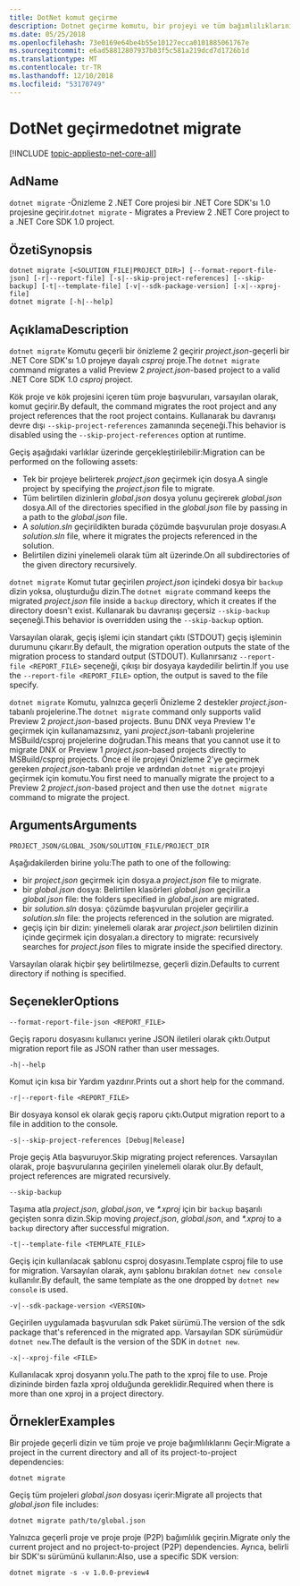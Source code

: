 ```yaml
---
title: DotNet komut geçirme
description: Dotnet geçirme komutu, bir projeyi ve tüm bağımlılıklarını geçirir.
ms.date: 05/25/2018
ms.openlocfilehash: 73e0169e64be4b55e10127ecca0101885061767e
ms.sourcegitcommit: e6ad58812807937b03f5c581a219dcd7d1726b1d
ms.translationtype: MT
ms.contentlocale: tr-TR
ms.lasthandoff: 12/10/2018
ms.locfileid: "53170749"
---
```

# <a name="dotnet-migrate"></a><span data-ttu-id="06320-103">DotNet geçirme</span><span class="sxs-lookup"><span data-stu-id="06320-103">dotnet migrate</span></span>

[!INCLUDE [topic-appliesto-net-core-all](../../../includes/topic-appliesto-net-core-all.md)]

## <a name="name"></a><span data-ttu-id="06320-104">Ad</span><span class="sxs-lookup"><span data-stu-id="06320-104">Name</span></span>

<span data-ttu-id="06320-105">`dotnet migrate` -Önizleme 2 .NET Core projesi bir .NET Core SDK'sı 1.0 projesine geçirir.</span><span class="sxs-lookup"><span data-stu-id="06320-105">`dotnet migrate` - Migrates a Preview 2 .NET Core project to a .NET Core SDK 1.0 project.</span></span>

## <a name="synopsis"></a><span data-ttu-id="06320-106">Özeti</span><span class="sxs-lookup"><span data-stu-id="06320-106">Synopsis</span></span>

```
dotnet migrate [<SOLUTION_FILE|PROJECT_DIR>] [--format-report-file-json] [-r|--report-file] [-s|--skip-project-references] [--skip-backup] [-t|--template-file] [-v|--sdk-package-version] [-x|--xproj-file]
dotnet migrate [-h|--help]
```

## <a name="description"></a><span data-ttu-id="06320-107">Açıklama</span><span class="sxs-lookup"><span data-stu-id="06320-107">Description</span></span>

<span data-ttu-id="06320-108">`dotnet migrate` Komutu geçerli bir önizleme 2 geçirir *project.json*-geçerli bir .NET Core SDK'sı 1.0 projeye dayalı *csproj* proje.</span><span class="sxs-lookup"><span data-stu-id="06320-108">The `dotnet migrate` command migrates a valid Preview 2 *project.json*-based project to a valid .NET Core SDK 1.0 *csproj* project.</span></span>

<span data-ttu-id="06320-109">Kök proje ve kök projesini içeren tüm proje başvuruları, varsayılan olarak, komut geçirir.</span><span class="sxs-lookup"><span data-stu-id="06320-109">By default, the command migrates the root project and any project references that the root project contains.</span></span> <span data-ttu-id="06320-110">Kullanarak bu davranışı devre dışı `--skip-project-references` zamanında seçeneği.</span><span class="sxs-lookup"><span data-stu-id="06320-110">This behavior is disabled using the `--skip-project-references` option at runtime.</span></span>

<span data-ttu-id="06320-111">Geçiş aşağıdaki varlıklar üzerinde gerçekleştirilebilir:</span><span class="sxs-lookup"><span data-stu-id="06320-111">Migration can be performed on the following assets:</span></span>

* <span data-ttu-id="06320-112">Tek bir projeye belirterek *project.json* geçirmek için dosya.</span><span class="sxs-lookup"><span data-stu-id="06320-112">A single project by specifying the *project.json* file to migrate.</span></span>
* <span data-ttu-id="06320-113">Tüm belirtilen dizinlerin *global.json* dosya yolunu geçirerek *global.json* dosya.</span><span class="sxs-lookup"><span data-stu-id="06320-113">All of the directories specified in the *global.json* file by passing in a path to the *global.json* file.</span></span>
* <span data-ttu-id="06320-114">A *solution.sln* geçirildikten burada çözümde başvurulan proje dosyası.</span><span class="sxs-lookup"><span data-stu-id="06320-114">A *solution.sln* file, where it migrates the projects referenced in the solution.</span></span>
* <span data-ttu-id="06320-115">Belirtilen dizini yinelemeli olarak tüm alt üzerinde.</span><span class="sxs-lookup"><span data-stu-id="06320-115">On all subdirectories of the given directory recursively.</span></span>

<span data-ttu-id="06320-116">`dotnet migrate` Komut tutar geçirilen *project.json* içindeki dosya bir `backup` dizin yoksa, oluşturduğu dizin.</span><span class="sxs-lookup"><span data-stu-id="06320-116">The `dotnet migrate` command keeps the migrated *project.json* file inside a `backup` directory, which it creates if the directory doesn't exist.</span></span> <span data-ttu-id="06320-117">Kullanarak bu davranışı geçersiz `--skip-backup` seçeneği.</span><span class="sxs-lookup"><span data-stu-id="06320-117">This behavior is overridden using the `--skip-backup` option.</span></span>

<span data-ttu-id="06320-118">Varsayılan olarak, geçiş işlemi için standart çıktı (STDOUT) geçiş işleminin durumunu çıkarır.</span><span class="sxs-lookup"><span data-stu-id="06320-118">By default, the migration operation outputs the state of the migration process to standard output (STDOUT).</span></span> <span data-ttu-id="06320-119">Kullanırsanız `--report-file <REPORT_FILE>` seçeneği, çıkışı bir dosyaya kaydedilir belirtin.</span><span class="sxs-lookup"><span data-stu-id="06320-119">If you use the `--report-file <REPORT_FILE>` option, the output is saved to the file specify.</span></span>

<span data-ttu-id="06320-120">`dotnet migrate` Komutu, yalnızca geçerli Önizleme 2 destekler *project.json*-tabanlı projelerine.</span><span class="sxs-lookup"><span data-stu-id="06320-120">The `dotnet migrate` command only supports valid Preview 2 *project.json*-based projects.</span></span> <span data-ttu-id="06320-121">Bunu DNX veya Preview 1'e geçirmek için kullanamazsınız, yani *project.json*-tabanlı projelerine MSBuild/csproj projelerine doğrudan.</span><span class="sxs-lookup"><span data-stu-id="06320-121">This means that you cannot use it to migrate DNX or Preview 1 *project.json*-based projects directly to MSBuild/csproj projects.</span></span> <span data-ttu-id="06320-122">Önce el ile projeyi Önizleme 2'ye geçirmek gereken *project.json*-tabanlı proje ve ardından `dotnet migrate` projeyi geçirmek için komutu.</span><span class="sxs-lookup"><span data-stu-id="06320-122">You first need to manually migrate the project to a Preview 2 *project.json*-based project and then use the `dotnet migrate` command to migrate the project.</span></span>

## <a name="arguments"></a><span data-ttu-id="06320-123">Arguments</span><span class="sxs-lookup"><span data-stu-id="06320-123">Arguments</span></span>

`PROJECT_JSON/GLOBAL_JSON/SOLUTION_FILE/PROJECT_DIR`

<span data-ttu-id="06320-124">Aşağıdakilerden birine yolu:</span><span class="sxs-lookup"><span data-stu-id="06320-124">The path to one of the following:</span></span>

* <span data-ttu-id="06320-125">bir *project.json* geçirmek için dosya.</span><span class="sxs-lookup"><span data-stu-id="06320-125">a *project.json* file to migrate.</span></span>
* <span data-ttu-id="06320-126">bir *global.json* dosya: Belirtilen klasörleri *global.json* geçirilir.</span><span class="sxs-lookup"><span data-stu-id="06320-126">a *global.json* file: the folders specified in *global.json* are migrated.</span></span>
* <span data-ttu-id="06320-127">bir *solution.sln* dosya: çözümde başvurulan projeler geçirilir.</span><span class="sxs-lookup"><span data-stu-id="06320-127">a *solution.sln* file: the projects referenced in the solution are migrated.</span></span>
* <span data-ttu-id="06320-128">geçiş için bir dizin: yinelemeli olarak arar *project.json* belirtilen dizinin içinde geçirmek için dosyaları.</span><span class="sxs-lookup"><span data-stu-id="06320-128">a directory to migrate: recursively searches for *project.json* files to migrate inside the specified directory.</span></span>

<span data-ttu-id="06320-129">Varsayılan olarak hiçbir şey belirtilmezse, geçerli dizin.</span><span class="sxs-lookup"><span data-stu-id="06320-129">Defaults to current directory if nothing is specified.</span></span>

## <a name="options"></a><span data-ttu-id="06320-130">Seçenekler</span><span class="sxs-lookup"><span data-stu-id="06320-130">Options</span></span>

`--format-report-file-json <REPORT_FILE>`

<span data-ttu-id="06320-131">Geçiş raporu dosyasını kullanıcı yerine JSON iletileri olarak çıktı.</span><span class="sxs-lookup"><span data-stu-id="06320-131">Output migration report file as JSON rather than user messages.</span></span>

`-h|--help`

<span data-ttu-id="06320-132">Komut için kısa bir Yardım yazdırır.</span><span class="sxs-lookup"><span data-stu-id="06320-132">Prints out a short help for the command.</span></span>

`-r|--report-file <REPORT_FILE>`

<span data-ttu-id="06320-133">Bir dosyaya konsol ek olarak geçiş raporu çıktı.</span><span class="sxs-lookup"><span data-stu-id="06320-133">Output migration report to a file in addition to the console.</span></span>

`-s|--skip-project-references [Debug|Release]`

<span data-ttu-id="06320-134">Proje geçiş Atla başvuruyor.</span><span class="sxs-lookup"><span data-stu-id="06320-134">Skip migrating project references.</span></span> <span data-ttu-id="06320-135">Varsayılan olarak, proje başvurularına geçirilen yinelemeli olarak olur.</span><span class="sxs-lookup"><span data-stu-id="06320-135">By default, project references are migrated recursively.</span></span>

`--skip-backup`

<span data-ttu-id="06320-136">Taşıma atla *project.json*, *global.json*, ve  *\*.xproj* için bir `backup` başarılı geçişten sonra dizin.</span><span class="sxs-lookup"><span data-stu-id="06320-136">Skip moving *project.json*, *global.json*, and *\*.xproj* to a `backup` directory after successful migration.</span></span>

`-t|--template-file <TEMPLATE_FILE>`

<span data-ttu-id="06320-137">Geçiş için kullanılacak şablonu csproj dosyasını.</span><span class="sxs-lookup"><span data-stu-id="06320-137">Template csproj file to use for migration.</span></span> <span data-ttu-id="06320-138">Varsayılan olarak, aynı şablonu bırakılan `dotnet new console` kullanılır.</span><span class="sxs-lookup"><span data-stu-id="06320-138">By default, the same template as the one dropped by `dotnet new console` is used.</span></span>

`-v|--sdk-package-version <VERSION>`

<span data-ttu-id="06320-139">Geçirilen uygulamada başvurulan sdk Paket sürümü.</span><span class="sxs-lookup"><span data-stu-id="06320-139">The version of the sdk package that's referenced in the migrated app.</span></span> <span data-ttu-id="06320-140">Varsayılan SDK sürümüdür `dotnet new`.</span><span class="sxs-lookup"><span data-stu-id="06320-140">The default is the version of the SDK in `dotnet new`.</span></span>

`-x|--xproj-file <FILE>`

<span data-ttu-id="06320-141">Kullanılacak xproj dosyanın yolu.</span><span class="sxs-lookup"><span data-stu-id="06320-141">The path to the xproj file to use.</span></span> <span data-ttu-id="06320-142">Proje dizininde birden fazla xproj olduğunda gereklidir.</span><span class="sxs-lookup"><span data-stu-id="06320-142">Required when there is more than one xproj in a project directory.</span></span>

## <a name="examples"></a><span data-ttu-id="06320-143">Örnekler</span><span class="sxs-lookup"><span data-stu-id="06320-143">Examples</span></span>

<span data-ttu-id="06320-144">Bir projede geçerli dizin ve tüm proje ve proje bağımlılıklarını Geçir:</span><span class="sxs-lookup"><span data-stu-id="06320-144">Migrate a project in the current directory and all of its project-to-project dependencies:</span></span>

`dotnet migrate`

<span data-ttu-id="06320-145">Geçiş tüm projeleri *global.json* dosyası içerir:</span><span class="sxs-lookup"><span data-stu-id="06320-145">Migrate all projects that *global.json* file includes:</span></span>

`dotnet migrate path/to/global.json`

<span data-ttu-id="06320-146">Yalnızca geçerli proje ve proje proje (P2P) bağımlılık geçirin.</span><span class="sxs-lookup"><span data-stu-id="06320-146">Migrate only the current project and no project-to-project (P2P) dependencies.</span></span> <span data-ttu-id="06320-147">Ayrıca, belirli bir SDK'sı sürümünü kullanın:</span><span class="sxs-lookup"><span data-stu-id="06320-147">Also, use a specific SDK version:</span></span>

`dotnet migrate -s -v 1.0.0-preview4`